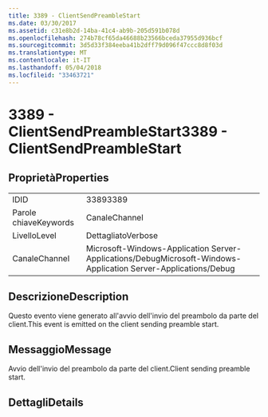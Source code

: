 ```yaml
---
title: 3389 - ClientSendPreambleStart
ms.date: 03/30/2017
ms.assetid: c31e8b2d-14ba-41c4-ab9b-205d591b078d
ms.openlocfilehash: 274b78cf65da46688b23566bceda37955d936bcf
ms.sourcegitcommit: 3d5d33f384eeba41b2dff79d096f47ccc8d8f03d
ms.translationtype: MT
ms.contentlocale: it-IT
ms.lasthandoff: 05/04/2018
ms.locfileid: "33463721"
---
```

# <a name="3389---clientsendpreamblestart"></a><span data-ttu-id="b4b47-102">3389 - ClientSendPreambleStart</span><span class="sxs-lookup"><span data-stu-id="b4b47-102">3389 - ClientSendPreambleStart</span></span>
## <a name="properties"></a><span data-ttu-id="b4b47-103">Proprietà</span><span class="sxs-lookup"><span data-stu-id="b4b47-103">Properties</span></span>  
  
|||  
|-|-|  
|<span data-ttu-id="b4b47-104">ID</span><span class="sxs-lookup"><span data-stu-id="b4b47-104">ID</span></span>|<span data-ttu-id="b4b47-105">3389</span><span class="sxs-lookup"><span data-stu-id="b4b47-105">3389</span></span>|  
|<span data-ttu-id="b4b47-106">Parole chiave</span><span class="sxs-lookup"><span data-stu-id="b4b47-106">Keywords</span></span>|<span data-ttu-id="b4b47-107">Canale</span><span class="sxs-lookup"><span data-stu-id="b4b47-107">Channel</span></span>|  
|<span data-ttu-id="b4b47-108">Livello</span><span class="sxs-lookup"><span data-stu-id="b4b47-108">Level</span></span>|<span data-ttu-id="b4b47-109">Dettagliato</span><span class="sxs-lookup"><span data-stu-id="b4b47-109">Verbose</span></span>|  
|<span data-ttu-id="b4b47-110">Canale</span><span class="sxs-lookup"><span data-stu-id="b4b47-110">Channel</span></span>|<span data-ttu-id="b4b47-111">Microsoft-Windows-Application Server-Applications/Debug</span><span class="sxs-lookup"><span data-stu-id="b4b47-111">Microsoft-Windows-Application Server-Applications/Debug</span></span>|  
  
## <a name="description"></a><span data-ttu-id="b4b47-112">Descrizione</span><span class="sxs-lookup"><span data-stu-id="b4b47-112">Description</span></span>  
 <span data-ttu-id="b4b47-113">Questo evento viene generato all'avvio dell'invio del preambolo da parte del client.</span><span class="sxs-lookup"><span data-stu-id="b4b47-113">This event is emitted on the client sending preamble start.</span></span>  
  
## <a name="message"></a><span data-ttu-id="b4b47-114">Messaggio</span><span class="sxs-lookup"><span data-stu-id="b4b47-114">Message</span></span>  
 <span data-ttu-id="b4b47-115">Avvio dell'invio del preambolo da parte del client.</span><span class="sxs-lookup"><span data-stu-id="b4b47-115">Client sending preamble start.</span></span>  
  
## <a name="details"></a><span data-ttu-id="b4b47-116">Dettagli</span><span class="sxs-lookup"><span data-stu-id="b4b47-116">Details</span></span>
